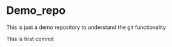 # Demo_repo
This is just a demo repository to understand the git functionality

This is first commit
